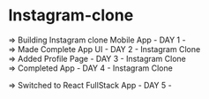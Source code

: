 # Instagram-clone

=> Building  Instagram clone Mobile App  - DAY 1 - <br>
=> Made Complete App UI  - DAY 2 - Instagram Clone <br>
=> Added Profile Page    - DAY 3 - Instagram Clone <br>
=> Completed App - DAY 4 - Instagram Clone <br>

=> Switched to React FullStack App - DAY 5 - <br>
